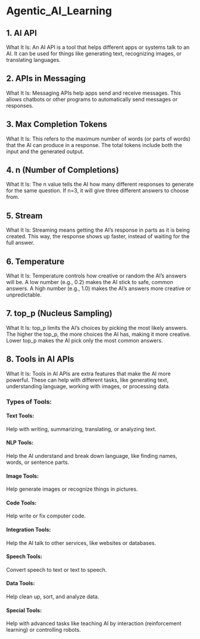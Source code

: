 # Agentic_AI_Learning
## 1. AI API
What It Is: An AI API is a tool that helps different apps or systems talk to an AI. It can be used for things like generating text, recognizing images, or translating languages.
## 2. APIs in Messaging
What It Is: Messaging APIs help apps send and receive messages. This allows chatbots or other programs to automatically send messages or responses.
## 3. Max Completion Tokens
What It Is: This refers to the maximum number of words (or parts of words) that the AI can produce in a response. The total tokens include both the input and the generated output.
## 4. n (Number of Completions)
What It Is: The n value tells the AI how many different responses to generate for the same question. If n=3, it will give three different answers to choose from.
## 5. Stream
What It Is: Streaming means getting the AI’s response in parts as it is being created. This way, the response shows up faster, instead of waiting for the full answer.
## 6. Temperature
What It Is: Temperature controls how creative or random the AI’s answers will be. A low number (e.g., 0.2) makes the AI stick to safe, common answers. A high number (e.g., 1.0) makes the AI’s answers more creative or unpredictable.
## 7. top_p (Nucleus Sampling)
What It Is: top_p limits the AI’s choices by picking the most likely answers. The higher the top_p, the more choices the AI has, making it more creative. Lower top_p makes the AI pick only the most common answers.
## 8. Tools in AI APIs
What It Is: Tools in AI APIs are extra features that make the AI more powerful. These can help with different tasks, like generating text, understanding language, working with images, or processing data.
### Types of Tools:
#### Text Tools: 
Help with writing, summarizing, translating, or analyzing text.
#### NLP Tools: 
Help the AI understand and break down language, like finding names, words, or sentence parts.
#### Image Tools: 
Help generate images or recognize things in pictures.
#### Code Tools: 
Help write or fix computer code.
#### Integration Tools: 
Help the AI talk to other services, like websites or databases.
#### Speech Tools: 
Convert speech to text or text to speech.
#### Data Tools: 
Help clean up, sort, and analyze data.
#### Special Tools: 
Help with advanced tasks like teaching AI by interaction (reinforcement learning) or controlling robots.
 
